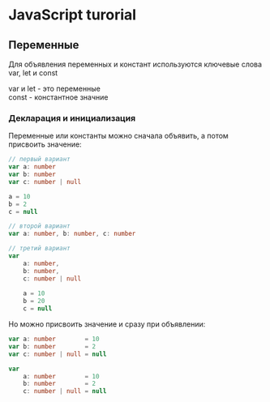 # JavaScript turorial

## Переменные 

Для объявления переменных и констант используются ключевые слова var, let и const  

var и let - это переменные  
const - константное значние  

### Декларация и инициализация 

Переменные или константы можно сначала объявить, а потом присвоить значение:

```ts
// первый вариант
var a: number
var b: number
var c: number | null

a = 10
b = 2
c = null

// второй вариант
var a: number, b: number, c: number

// третий вариант
var 
    a: number,
    b: number,
    c: number | null
    
    a = 10
    b = 20
    c = null
```

Но можно присвоить значение и сразу при объявлении:

```ts
var a: number        = 10
var b: number        = 2
var c: number | null = null

var 
    a: number        = 10
    b: number        = 2
    c: number | null = null 
```





























































